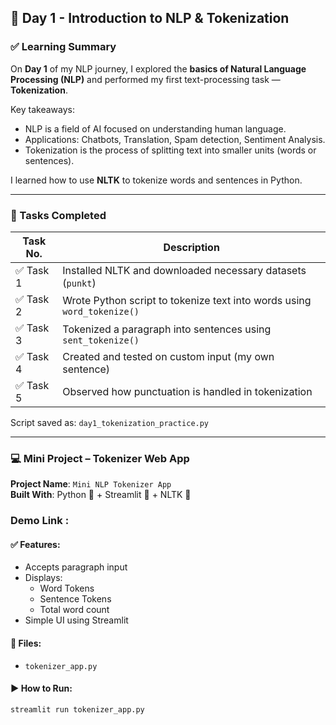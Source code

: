 ## 📘 Day 1 - Introduction to NLP & Tokenization

### ✅ Learning Summary

On **Day 1** of my NLP journey, I explored the **basics of Natural Language Processing (NLP)** and performed my first text-processing task — **Tokenization**.

Key takeaways:
- NLP is a field of AI focused on understanding human language.
- Applications: Chatbots, Translation, Spam detection, Sentiment Analysis.
- Tokenization is the process of splitting text into smaller units (words or sentences).

I learned how to use **NLTK** to tokenize words and sentences in Python.

---

### 📝 Tasks Completed

| Task No. | Description |
|----------|-------------|
| ✅ Task 1 | Installed NLTK and downloaded necessary datasets (`punkt`) |
| ✅ Task 2 | Wrote Python script to tokenize text into words using `word_tokenize()` |
| ✅ Task 3 | Tokenized a paragraph into sentences using `sent_tokenize()` |
| ✅ Task 4 | Created and tested on custom input (my own sentence) |
| ✅ Task 5 | Observed how punctuation is handled in tokenization |

Script saved as: `day1_tokenization_practice.py`

---

### 💻 Mini Project – Tokenizer Web App

**Project Name**: `Mini NLP Tokenizer App`  
**Built With**: Python 🐍 + Streamlit 🚀 + NLTK 🧠

### Demo Link : 

#### ✅ Features:
- Accepts paragraph input
- Displays:
  - Word Tokens
  - Sentence Tokens
  - Total word count
- Simple UI using Streamlit

#### 📂 Files:
- `tokenizer_app.py`

#### ▶️ How to Run:
```bash
streamlit run tokenizer_app.py
